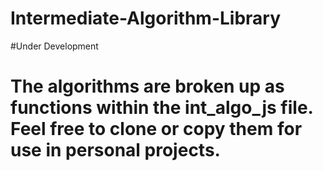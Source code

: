 # Intermediate-Algorithm-Library

#Under Development

# The algorithms are broken up as functions within the int_algo_js file.  Feel free to clone or copy them for use in personal projects.
